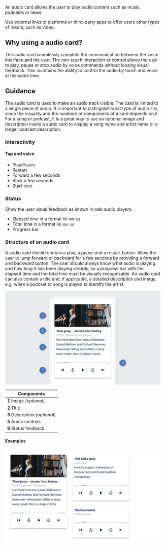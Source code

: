 An audio card allows the user to play audio content such as music, podcasts or news.

Use external links to platforms or third-party apps to offer users other types of media, such as video.

## Why using a audio card?

The audio card seamlessly complets the communication between the voice interface and the user. The non-touch interaction or control allows the user to play, pause or stop audio by voice commands without loosing visual feedback. This maintains the ability to control the audio by touch and voice at the same time.

## Guidance

The audio card is used to make an audio track visible. The card is limited to a single piece of audio. It is important to distinguish what type of audio it is, since the visuality and the numbers of components of a card depends on it. For a song or podcast, it is a great way to use an optional image and description  inside a audio card to display a song name and artist name or a longer podcast description.

### Interactivity

#### Tap and voice

- Play/Pause
- Restart
- Forward a few seconds
- Back a few seconds
- Start over

### Status

Show the user visual feedback as known in web audio players.

- Elapsed time in a format `hh:mm:ss`
- Total time in a format `hh:mm:ss`
- Progress bar

### Structure of an audio card

A audio card should contain a play, a pause and a restart button. Allow the user to jump forward or backward for a few seconds by providing a forward and backward button. The user should always know what audio is playing and how long it has been playing already, so a progress bar with the elapsed time and the total time must be visually recognizable. An audio card can also contain a title and, if applicable, a detailed description and image, e.g. when a podcast or song is played to identify the artist.

![Structure of an audio card.](/.gitbook/assets/audio-card-structure.png)

| Components                     |
| ------------------------------ |
| **1** Image _(optional)_       |
| **2** Title                    |
| **3** Description _(optional)_ |
| **5** Audio controls           |
| **6** Status feedback          |

#### Examples

![Examples of use cases of an audio card.](/.gitbook/assets/audio-card-examples.png)

